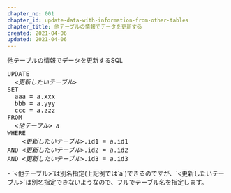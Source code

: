 ```yaml
---
chapter_no: 001
chapter_id: update-data-with-information-from-other-tables
chapter_title: 他テーブルの情報でデータを更新する
created: 2021-04-06
updated: 2021-04-06
---
```

<div class="code-box">
<div class="title">他テーブルの情報でデータを更新するSQL</div>
<pre>
UPDATE
  <em>&lt;更新したいテーブル&gt;</em>
SET
  aaa = <em class="blue">a</em>.xxx
  bbb = <em class="blue">a</em>.yyy
  ccc = <em class="blue">a</em>.zzz
FROM
  <em class="blue">&lt;他テーブル&gt; a</em>
WHERE
    <em>&lt;更新したいテーブル&gt;</em>.id1 = <em class="blue">a</em>.id1
AND <em>&lt;更新したいテーブル&gt;</em>.id2 = <em class="blue">a</em>.id2
AND <em>&lt;更新したいテーブル&gt;</em>.id3 = <em class="blue">a</em>.id3
</pre>
</div>
- `<他テーブル>`は別名指定(上記例では`a`)できるのですが、`<更新したいテーブル>`は別名指定できないようなので、フルでテーブル名を指定します。

